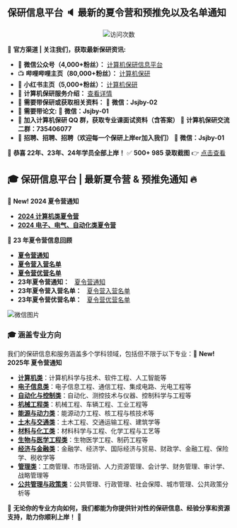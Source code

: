 ## 保研信息平台 :speaker: 最新的夏令营和预推免以及名单通知

<p align="center"> 
  <img src="https://profile-counter.glitch.me/jsjby/count.svg" alt ="访问次数" title ="访问次数"/>
</p>

📢 **官方渠道 | 关注我们，获取最新保研资讯:**  
- 📡 **微信公众号（4,000+粉丝）：** [计算机保研信息平台](https://mp.weixin.qq.com/s/EEEoK8YZXddrS9m9SOTwDQ)  
- 📺 **哔哩哔哩主页（80,000+粉丝）：** [计算机保研](https://space.bilibili.com/258646084?)  
- 📱 **小红书主页（5,000+粉丝）：** [计算机保研](https://www.xiaohongshu.com/user/profile/558ce88b874dfa0e75b5d7e5)  
- 📘 **计算机保研服务介绍：** [查看详情](https://github.com/jsjby/jsjby_2024/blob/main/计算机保研介绍最新版.pdf)  
- 📢 **需要带保研或获取相关资料：**  📩 **微信：Jsjby-02**  
- 📢 **需要带论文:**  📩 **微信：Jsjby-01**  
- 📢 **加入计算机保研 QQ 群，获取专业课面试资料（含答案）**  📌 **计算机保研交流二群：735406077**
- 📢 **招聘、招聘、招聘（欢迎每一个保研上岸er加入我们）** 📩 **微信：Jsjby-01**  

🎉 **恭喜 22年、23年、24年学员全部上岸！**  ✅ **500+ 985 录取截图** 👉 [点击查看](https://mp.weixin.qq.com/s/jeCpdNB8pRGNWEeiWPE6Tw)  

## 🎓 **保研信息平台 | 最新夏令营 & 预推免通知** 🔥
📢 **New! 2024 夏令营通知**  
- **[2024 计算机类夏令营](https://github.com/jsjby/jsjby_2024)**  
- **[2024 电子、电气、自动化类夏令营](https://github.com/jsjby/-summer_camp_2024_ee)**
  
📢 **23 年夏令营信息回顾**  
- **[夏令营通知](https://github.com/jsjby/jsjby_2023/tree/main)**  
- **[夏令营入营名单](https://github.com/jsjby/jsjby23_ruying)**  
- **[夏令营优营名单](https://github.com/jsjby/youying)**  
- **23年夏令营通知：**  &nbsp; [夏令营通知](https://github.com/jsjby/jsjby_2023/tree/main) &nbsp;
- **23年夏令营入营名单：**  &nbsp; [夏令营入营名单](https://github.com/jsjby/jsjby23_ruying) &nbsp;
- **23年夏令营优营名单：**  &nbsp; [夏令营优营名单](https://github.com/jsjby/youying)


![微信图片](https://github.com/jsjby/jsjby/blob/main/logo.jpg?raw=true)


### :mortar_board: **涵盖专业方向**
我们的保研信息和服务涵盖多个学科领域，包括但不限于以下专业：📢 **New! 2025年 夏令营通知** 
- **[计算机类](https://github.com/jsjby/2025_jsj/blob/main/README.md)**：计算机科学与技术、软件工程、人工智能等  
- **[电子信息类](https://github.com/jsjby/2025_dzxx/tree/main)**：电子信息工程、通信工程、集成电路、光电工程等  
- **[自动化与控制类](https://github.com/jsjby/2025_zdhkz)**：自动化、测控技术与仪器、控制科学与工程等  
- **[机械工程类](https://github.com/jsjby/jxgc)**：机械工程、车辆工程、工业工程等  
- **[能源与动力类](https://github.com/jsjby/nydl)**：能源动力工程、核工程与核技术等  
- **[土木与交通类](https://github.com/jsjby/tmgc)**：土木工程、交通运输工程、建筑学等  
- **[材料与化工类](https://github.com/jsjby/clhg)**：材料科学与工程、化学工程与工艺等  
- **[生物与医学工程类](https://github.com/jsjby/swgc)**：生物医学工程、制药工程等  
- **[经济与金融类](https://github.com/jsjby/jjjr/blob/main/README.md)**：金融学、经济学、国际经济与贸易、财政学、金融工程、保险学、税收学等  
- **[管理类](https://github.com/jsjby/gll)**：工商管理、市场营销、人力资源管理、会计学、财务管理、审计学、战略管理等  
- **[公共管理与政策类](https://github.com/jsjby/gll)**：公共管理、行政管理、社会保障、城市管理、公共政策分析等  

🎯 **无论你的专业方向如何，我们都能为你提供针对性的保研信息、经验分享和资源支持，助力你顺利上岸！** 🚀





